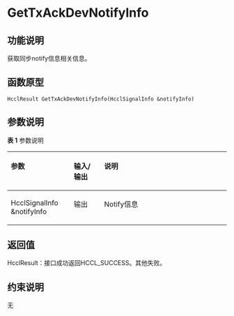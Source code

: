 # GetTxAckDevNotifyInfo<a name="ZH-CN_TOPIC_0000002031186577"></a>

## 功能说明<a name="zh-cn_topic_0000001929459306_section7838mcpsimp"></a>

获取同步notify信息相关信息。

## 函数原型<a name="zh-cn_topic_0000001929459306_section7835mcpsimp"></a>

```
HcclResult GetTxAckDevNotifyInfo(HcclSignalInfo &notifyInfo)
```

## 参数说明<a name="zh-cn_topic_0000001929459306_section7841mcpsimp"></a>

**表 1**  参数说明

<a name="zh-cn_topic_0000001929459306_table7843mcpsimp"></a>
<table><thead align="left"><tr id="zh-cn_topic_0000001929459306_row7850mcpsimp"><th class="cellrowborder" valign="top" width="28.71%" id="mcps1.2.4.1.1"><p id="zh-cn_topic_0000001929459306_p7852mcpsimp"><a name="zh-cn_topic_0000001929459306_p7852mcpsimp"></a><a name="zh-cn_topic_0000001929459306_p7852mcpsimp"></a>参数</p>
</th>
<th class="cellrowborder" valign="top" width="13.86%" id="mcps1.2.4.1.2"><p id="zh-cn_topic_0000001929459306_p7854mcpsimp"><a name="zh-cn_topic_0000001929459306_p7854mcpsimp"></a><a name="zh-cn_topic_0000001929459306_p7854mcpsimp"></a>输入/输出</p>
</th>
<th class="cellrowborder" valign="top" width="57.43000000000001%" id="mcps1.2.4.1.3"><p id="zh-cn_topic_0000001929459306_p7856mcpsimp"><a name="zh-cn_topic_0000001929459306_p7856mcpsimp"></a><a name="zh-cn_topic_0000001929459306_p7856mcpsimp"></a>说明</p>
</th>
</tr>
</thead>
<tbody><tr id="zh-cn_topic_0000001929459306_row7858mcpsimp"><td class="cellrowborder" valign="top" width="28.71%" headers="mcps1.2.4.1.1 "><p id="zh-cn_topic_0000001929459306_p7860mcpsimp"><a name="zh-cn_topic_0000001929459306_p7860mcpsimp"></a><a name="zh-cn_topic_0000001929459306_p7860mcpsimp"></a>HcclSignalInfo &amp;notifyInfo</p>
</td>
<td class="cellrowborder" valign="top" width="13.86%" headers="mcps1.2.4.1.2 "><p id="zh-cn_topic_0000001929459306_p7862mcpsimp"><a name="zh-cn_topic_0000001929459306_p7862mcpsimp"></a><a name="zh-cn_topic_0000001929459306_p7862mcpsimp"></a>输出</p>
</td>
<td class="cellrowborder" valign="top" width="57.43000000000001%" headers="mcps1.2.4.1.3 "><p id="zh-cn_topic_0000001929459306_p7864mcpsimp"><a name="zh-cn_topic_0000001929459306_p7864mcpsimp"></a><a name="zh-cn_topic_0000001929459306_p7864mcpsimp"></a>Notify信息</p>
</td>
</tr>
</tbody>
</table>

## 返回值<a name="zh-cn_topic_0000001929459306_section7865mcpsimp"></a>

HcclResult：接口成功返回HCCL\_SUCCESS。其他失败。

## 约束说明<a name="zh-cn_topic_0000001929459306_section7868mcpsimp"></a>

无

